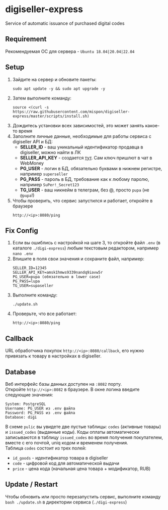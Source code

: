 # digiseller-express
Service of automatic issuance of purchased digital codes

## Requirement
Рекомендуемая ОС для сервера - `Ubuntu 18.04|20.04|22.04`

## Setup
1. Зайдите на сервер и обновите пакеты:
   ```shell
   sudo apt update -y && sudo apt upgrade -y
   ```
2. Затем выполните команду:
   ```
   source <(curl -s https://raw.githubusercontent.com/mispon/digiseller-express/master/scripts/install.sh)
   ```
3. Дождитесь установки всех зависимостей, это может занять какое-то время   
4. Заполните личные данные, необходимые для работы сервиса с digiseller API и БД:
   - **SELLER_ID** - ваш уникальный идентификатор продавца в digiseller, можно найти в ЛК
   - **SELLER_API_KEY** - создается [тут](https://my.digiseller.com/inside/api_keys.asp). Сам ключ пришлют в чат в WebMoney
   - **PG_USER** - логин в БД, обязательно буквами в нижнем регистре, например `superseller`
   - **PG_PASS** - пароль в БД, требование как к любому паролю, например `SuPer!_Secret123`
   - **TG_USER** - ваш никнейм в телеграм, без @, просто `pupa` (не `@pupa`!)
5. Чтобы проверить, что сервис запустился и работает, откройте в браузере
   ```text
   http://<ip>:8080/ping
   ```

## Fix Config
1. Если вы ошиблись с настройкой на шаге 3, то откройте файл `.env` (в каталоге `./digi-express`) любым текстовым редактором, например `nano .env`
2. Впишите в поля свои значения и сохраните файл, например:
   ```text
   SELLER_ID=12345
   SELLER_API_KEY=amsk1hmws9339nandq9iavw5r
   PG_USER=pupa (обязательно в lower case)
   PG_PASS=lupa
   TG_USER=supaseller
   ```
3. Выполните команду:
    ```shell
    ./update.sh
    ```
4. Проверьте, что все работает:
    ```text
    http://<ip>:8080/ping
    ```

## Callback
URL обработчика покупок `http://<ip>:8080/callback`, его нужно привязать к товару в настройках в digiseller.

## Database 
Веб интерфейс базы данных доступен на `:8082` порту.  
Откройте `http://<ip>:8082` в браузере. В окне логина введите следующие значения:
```text
System: PostgreSQL
Username: PG_USER из .env файла
Password: PG_PASS из .env файла
Database: digi
```
В схеме `pulic` вы увидете две пустые таблицы: `codes` (активные товары) и `issued_codes` (выданные коды).
Коды оплаты автоматически записываются в таблицу `issued_codes` во время получения покупателем, вместе с
его почтой, uniq кодом и временем получения.   
Таблица `codes` состоит из трех полей: 
   - `id_goods` - идентификатор товара в digiseller
   - `code` - цифровой код для автоматической выдачи
   - `price` - цена кода (начальная цена товара + модификатор, RUB)

## Update / Restart
Чтобы обновить или просто перезапустить сервис, выполните команду `bash ./update.sh` в директории сервиса (`./digi-express`)